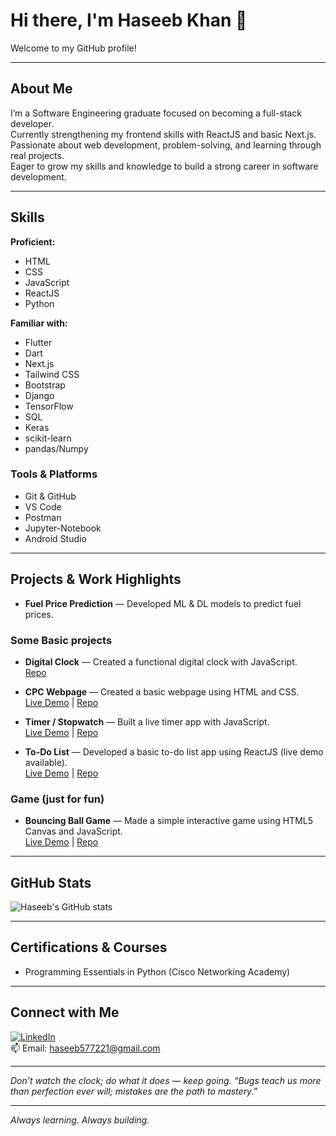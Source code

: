 # Hi there, I'm Haseeb Khan 👋

Welcome to my GitHub profile!

---

## About Me

I’m a Software Engineering graduate focused on becoming a full-stack developer.  
Currently strengthening my frontend skills with ReactJS and basic Next.js.  
Passionate about web development, problem-solving, and learning through real projects.  
Eager to grow my skills and knowledge to build a strong career in software development.

---

## Skills

**Proficient:**
* HTML
* CSS
* JavaScript
* ReactJS
* Python

**Familiar with:**
* Flutter
* Dart
* Next.js
* Tailwind CSS
* Bootstrap
* Django
* TensorFlow
* SQL
* Keras
* scikit-learn
* pandas/Numpy


### Tools & Platforms
- Git & GitHub  
- VS Code
- Postman
- Jupyter-Notebook
- Android Studio

---

## Projects & Work Highlights

- **Fuel Price Prediction** — Developed ML & DL models to predict fuel prices.

### Some Basic projects 
- **Digital Clock** — Created a functional digital clock with JavaScript.  
  [Repo](https://github.com/Haseeb-Khan-Official/digital-clock)
  
- **CPC Webpage** — Created a basic webpage using HTML and CSS.  
  [Live Demo](https://haseeb-khan-official.github.io/MyProject-HTMLCSS-Basics-/) | [Repo](https://github.com/Haseeb-Khan-Official/MyProj/tree/main/UPgraded%20version)  

- **Timer / Stopwatch** — Built a live timer app with JavaScript.  
  [Live Demo](https://stop-watchv1.vercel.app/) | [Repo](https://github.com/Haseeb-Khan-Official/timer/tree/main)  

- **To-Do List** — Developed a basic to-do list app using ReactJS (live demo available).  
  [Live Demo](https://to-do-listv1.vercel.app/) | [Repo](https://github.com/Haseeb-Khan-Official/todo-list)  

### Game (just for fun)

- **Bouncing Ball Game** — Made a simple interactive game using HTML5 Canvas and JavaScript.  
  [Live Demo](https://example.com/bouncing-ball) | [Repo](https://github.com/Haseeb-Khan-Official/Ball-jumping-game)

---

## GitHub Stats

![Haseeb's GitHub stats](https://github-readme-stats.vercel.app/api?username=your-github-username&show_icons=true&theme=radical)

---

## Certifications & Courses

- Programming Essentials in Python (Cisco Networking Academy)
  
---

## Connect with Me

[![LinkedIn](https://img.shields.io/badge/-LinkedIn-blue?logo=linkedin&logoColor=white&style=flat-square)](https://www.linkedin.com/in/haseebkhanhk/)  
📫 Email: [haseeb577221@gmail.com](mailto:haseeb577221@gmail.com)

---

*Don’t watch the clock; do what it does — keep going.*
*“Bugs teach us more than perfection ever will; mistakes are the path to mastery.”*

---

*Always learning. Always building.*  
